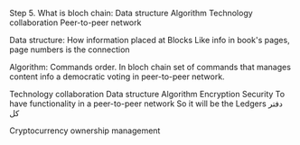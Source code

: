 Step 5.
What is bloch chain:
Data structure 
Algorithm 
Technology collaboration
Peer-to-peer network 

Data structure:
How information placed at Blocks
Like info in book's pages, page numbers is the connection 

Algorithm:
Commands order.
In bloch chain set of commands that manages content info a democratic voting in peer-to-peer network. 

Technology collaboration 
Data structure 
Algorithm 
Encryption 
Security 
To have functionality in a peer-to-peer network 
So it will be the Ledgers دفتر کل

Cryptocurrency ownership management
